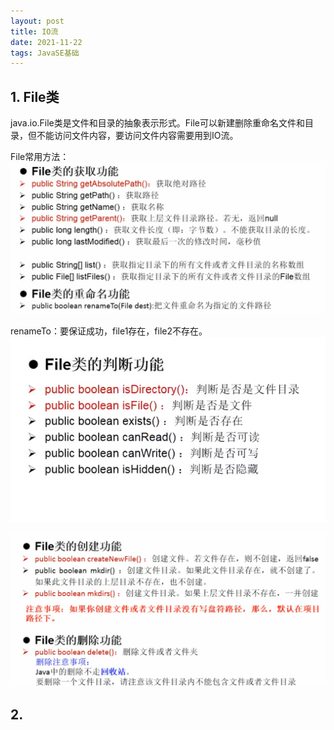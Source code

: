 ```yaml
---
layout: post
title: IO流
date: 2021-11-22
tags: JavaSE基础
---
```

## 1. File类
java.io.File类是文件和目录的抽象表示形式。File可以新建删除重命名文件和目录，但不能访问文件内容，要访问文件内容需要用到IO流。  

File常用方法：
![](/images/JavaSE/35.png)

renameTo：要保证成功，file1存在，file2不存在。  
![](/images/JavaSE/36.png)

![](/images/JavaSE/37.png)

## 2. 

